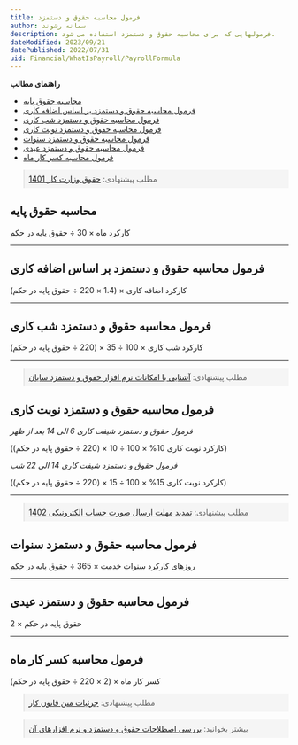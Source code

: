 ```yaml
---
title: فرمول محاسبه حقوق و دستمزد
author: سمانه رشوند  
description: فرمولهایی که برای محاسبه حقوق و دستمزد استفاده می شود.
dateModified: 2023/09/21  
datePublished: 2022/07/31 
uid: Financial/WhatIsPayroll/PayrollFormula  
---
```

**راهنمای مطالب**
- [محاسبه حقوق پایه](#محاسبه-حقوق-پایه)
- [فرمول محاسبه حقوق و دستمزد بر اساس اضافه کاری](#فرمول-محاسبه-حقوق-و-دستمزد-بر-اساس-اضافه-کاری)
- [فرمول محاسبه حقوق و دستمزد شب کاری](#فرمول-محاسبه-حقوق-و-دستمزد-شب-کاری)
- [فرمول محاسبه حقوق و دستمزد نوبت کاری](#فرمول-محاسبه-حقوق-و-دستمزد-نوبت-کاری)
- [فرمول محاسبه حقوق و دستمزد سنوات](#فرمول-محاسبه-حقوق-و-دستمزد-سنوات)
- [فرمول محاسبه حقوق و دستمزد عیدی](#فرمول-محاسبه-حقوق-و-دستمزد-عیدی)
- [فرمول محاسبه کسر کار ماه](#فرمول-محاسبه-کسر-کار-ماه)


<blockquote style="background-color:#f5f5f5; padding:0.5rem">
مطلب پیشنهادی: <a href="https://www.hooshkar.com/Wiki/Payroll/Payroll1401" target="_blank">حقوق وزارت کار 1401
</a></blockquote>

## محاسبه حقوق پایه
کارکرد ماه × 30 ÷ حقوق پایه در حکم

-------------------
## فرمول محاسبه حقوق و دستمزد بر اساس اضافه کاری
کارکرد اضافه کاری × (1.4 × 220 ÷ حقوق پایه در حکم)

-------------------
## فرمول محاسبه حقوق و دستمزد شب کاری
کارکرد شب کاری × 100 ÷ 35 × (220 ÷ حقوق پایه در حکم)

-------------------
<blockquote style="background-color:#f5f5f5; padding:0.5rem">
مطلب پیشنهادی: <a href="https://www.hooshkar.com/Software/Sayan/Module/Payroll" target="_blank">آشنایی با امکانات نرم افزار حقوق و دستمزد سایان
</a>
</blockquote>

## فرمول محاسبه حقوق و دستمزد نوبت کاری

_فرمول حقوق و دستمزد شیفت کاری 6 الی 14 بعد از ظهر_

(کارکرد نوبت کاری 10% × 100 ÷ 10 × (220 ÷ حقوق پایه در حکم))

_فرمول حقوق و دستمزد شیفت کاری 14 الی 22 شب_

(کارکرد نوبت کاری 15% × 100 ÷ 15 × (220 ÷ حقوق پایه در حکم))

-------------------
<blockquote style="background-color:#f5f5f5; padding:0.5rem">
مطلب پیشنهادی: <a href="https://www.hooshkar.com/Wiki/Financial/TaxPayersSystemUpdate" target="_blank">تمدید مهلت ارسال صورت حساب الکترونیکی 1402
</a></blockquote>

## فرمول محاسبه حقوق و دستمزد سنوات
روزهای کارکرد سنوات خدمت × 365 ÷ حقوق پایه در حکم

-------------------
## فرمول محاسبه حقوق و دستمزد عیدی
2 × حقوق پایه در حکم

-------------------
## فرمول محاسبه کسر کار ماه
کسر کار ماه × (2 × 220   ÷ حقوق پایه در حکم)

<blockquote style="background-color:#f5f5f5; padding:0.5rem">
مطلب پیشنهادی: <a href="https://rc.majlis.ir/fa/law/show/99612" target="_blank">جزئیات متن قانون کار
</a></blockquote>

<blockquote style="background-color:#f5f5f5; padding:0.5rem">
بیشتر بخوانید: <a href="https://www.hooshkar.com/Wiki/Financial/AllAboutSalary" target="_blank">بررسی اصطلاحات حقوق و دستمزد و نرم افزارهای آن</a></blockquote>

[محاسبه حقوق پایه]: #محاسبه-حقوق-پایه
[فرمول محاسبه حقوق و دستمزد بر اساس اضافه کاری]: #فرمول-محاسبه-حقوق-و-دستمزد-بر-اساس-اضافه-کاری
[فرمول محاسبه حقوق و دستمزد شب کاری]: #فرمول-محاسبه-حقوق-و-دستمزد-شب-کاری
[فرمول محاسبه حقوق و دستمزد نوبت کاری]: #فرمول-محاسبه-حقوق-و-دستمزد-نوبت-کاری
[فرمول محاسبه حقوق و دستمزد سنوات]: #فرمول-محاسبه-حقوق-و-دستمزد-سنوات
[فرمول محاسبه حقوق و دستمزد عیدی]: #فرمول-محاسبه-حقوقو-دستمزد-عیدی
[فرمول محاسبه کسر کار ماه]: #فرمول-محاسبه-کسر-کار-ماه